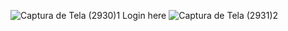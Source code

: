 ![Captura de Tela (2930)1](https://user-images.githubusercontent.com/101275346/217664415-8ff088fb-a79d-450e-9dcd-f25b0d43abfa.png)
Login here
![Captura de Tela (2931)2](https://user-images.githubusercontent.com/101275346/217664481-36b45090-98e5-4e04-8831-fdd719e4bef3.png)
